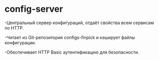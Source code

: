 # config-server

-Центральный сервер конфигураций, отдаёт свойства всем сервисам по HTTP.

-Читает из Git-репозитория configs-finpick и кэширует файлы конфигурации.

-Обеспечивает HTTP Basic аутентификацию для безопасности.
